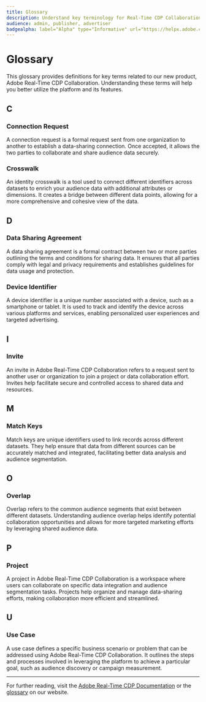 ```yaml
---
title: Glossary
description: Understand key terminology for Real-Time CDP Collaboration
audience: admin, publisher, advertiser
badgealpha: label="Alpha" type="Informative" url="https://helpx.adobe.com/legal/product-descriptions/real-time-customer-data-platform-b2b-edition-prime-and-ultimate-packages.html newtab=true"
---
```



# Glossary

This glossary provides definitions for key terms related to our new product, Adobe Real-Time CDP Collaboration. Understanding these terms will help you better utilize the platform and its features.

## C

### Connection Request

A connection request is a formal request sent from one organization to another to establish a data-sharing connection. Once accepted, it allows the two parties to collaborate and share audience data securely.

### Crosswalk

An identity crosswalk is a tool used to connect different identifiers across datasets to enrich your audience data with additional attributes or dimensions. It creates a bridge between different data points, allowing for a more comprehensive and cohesive view of the data.

## D

### Data Sharing Agreement

A data sharing agreement is a formal contract between two or more parties outlining the terms and conditions for sharing data. It ensures that all parties comply with legal and privacy requirements and establishes guidelines for data usage and protection.

### Device Identifier

A device identifier is a unique number associated with a device, such as a smartphone or tablet. It is used to track and identify the device across various platforms and services, enabling personalized user experiences and targeted advertising.

## I

### Invite

An invite in Adobe Real-Time CDP Collaboration refers to a request sent to another user or organization to join a project or data collaboration effort. Invites help facilitate secure and controlled access to shared data and resources.

## M

### Match Keys

Match keys are unique identifiers used to link records across different datasets. They help ensure that data from different sources can be accurately matched and integrated, facilitating better data analysis and audience segmentation.

## O

### Overlap

Overlap refers to the common audience segments that exist between different datasets. Understanding audience overlap helps identify potential collaboration opportunities and allows for more targeted marketing efforts by leveraging shared audience data.

## P

### Project

A project in Adobe Real-Time CDP Collaboration is a workspace where users can collaborate on specific data integration and audience segmentation tasks. Projects help organize and manage data-sharing efforts, making collaboration more efficient and streamlined.

## U

### Use Case

A use case defines a specific business scenario or problem that can be addressed using Adobe Real-Time CDP Collaboration. It outlines the steps and processes involved in leveraging the platform to achieve a particular goal, such as audience discovery or campaign measurement.

---

For further reading, visit the [Adobe Real-Time CDP Documentation](https://experienceleague.adobe.com/docs/experience-platform/rtcdp/overview.html) or the [glossary](#) on our website.
